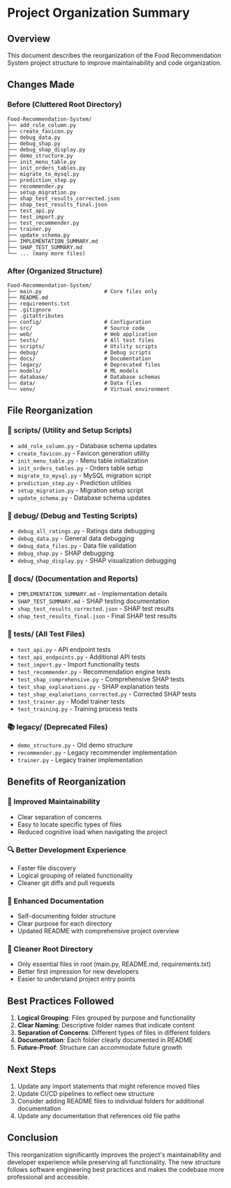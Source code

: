 # Project Organization Summary

## Overview
This document describes the reorganization of the Food Recommendation System project structure to improve maintainability and code organization.

## Changes Made

### Before (Cluttered Root Directory)
```
Food-Recommendation-System/
├── add_role_column.py
├── create_favicon.py
├── debug_data.py
├── debug_shap.py
├── debug_shap_display.py
├── demo_structure.py
├── init_menu_table.py
├── init_orders_tables.py
├── migrate_to_mysql.py
├── prediction_step.py
├── recommender.py
├── setup_migration.py
├── shap_test_results_corrected.json
├── shap_test_results_final.json
├── test_api.py
├── test_import.py
├── test_recommender.py
├── trainer.py
├── update_schema.py
├── IMPLEMENTATION_SUMMARY.md
├── SHAP_TEST_SUMMARY.md
└── ... (many more files)
```

### After (Organized Structure)
```
Food-Recommendation-System/
├── main.py                    # Core files only
├── README.md
├── requirements.txt
├── .gitignore
├── .gitattributes
├── config/                    # Configuration
├── src/                       # Source code
├── web/                       # Web application
├── tests/                     # All test files
├── scripts/                   # Utility scripts
├── debug/                     # Debug scripts
├── docs/                      # Documentation
├── legacy/                    # Deprecated files
├── models/                    # ML models
├── database/                  # Database schemas
├── data/                      # Data files
└── venv/                      # Virtual environment
```

## File Reorganization

### 📁 scripts/ (Utility and Setup Scripts)
- `add_role_column.py` - Database schema updates
- `create_favicon.py` - Favicon generation utility
- `init_menu_table.py` - Menu table initialization
- `init_orders_tables.py` - Orders table setup
- `migrate_to_mysql.py` - MySQL migration script
- `prediction_step.py` - Prediction utilities
- `setup_migration.py` - Migration setup script
- `update_schema.py` - Database schema updates

### 🐛 debug/ (Debug and Testing Scripts)
- `debug_all_ratings.py` - Ratings data debugging
- `debug_data.py` - General data debugging
- `debug_data_files.py` - Data file validation
- `debug_shap.py` - SHAP debugging
- `debug_shap_display.py` - SHAP visualization debugging

### 📝 docs/ (Documentation and Reports)
- `IMPLEMENTATION_SUMMARY.md` - Implementation details
- `SHAP_TEST_SUMMARY.md` - SHAP testing documentation
- `shap_test_results_corrected.json` - SHAP test results
- `shap_test_results_final.json` - Final SHAP test results

### 🧪 tests/ (All Test Files)
- `test_api.py` - API endpoint tests
- `test_api_endpoints.py` - Additional API tests
- `test_import.py` - Import functionality tests
- `test_recommender.py` - Recommendation engine tests
- `test_shap_comprehensive.py` - Comprehensive SHAP tests
- `test_shap_explanations.py` - SHAP explanation tests
- `test_shap_explanations_corrected.py` - Corrected SHAP tests
- `test_trainer.py` - Model trainer tests
- `test_training.py` - Training process tests

### 📚 legacy/ (Deprecated Files)
- `demo_structure.py` - Old demo structure
- `recommender.py` - Legacy recommender implementation
- `trainer.py` - Legacy trainer implementation

## Benefits of Reorganization

### 🎯 Improved Maintainability
- Clear separation of concerns
- Easy to locate specific types of files
- Reduced cognitive load when navigating the project

### 🔍 Better Development Experience
- Faster file discovery
- Logical grouping of related functionality
- Cleaner git diffs and pull requests

### 📖 Enhanced Documentation
- Self-documenting folder structure
- Clear purpose for each directory
- Updated README with comprehensive project overview

### 🧹 Cleaner Root Directory
- Only essential files in root (main.py, README.md, requirements.txt)
- Better first impression for new developers
- Easier to understand project entry points

## Best Practices Followed

1. **Logical Grouping**: Files grouped by purpose and functionality
2. **Clear Naming**: Descriptive folder names that indicate content
3. **Separation of Concerns**: Different types of files in different folders
4. **Documentation**: Each folder clearly documented in README
5. **Future-Proof**: Structure can accommodate future growth

## Next Steps

1. Update any import statements that might reference moved files
2. Update CI/CD pipelines to reflect new structure
3. Consider adding README files to individual folders for additional documentation
4. Update any documentation that references old file paths

## Conclusion

This reorganization significantly improves the project's maintainability and developer experience while preserving all functionality. The new structure follows software engineering best practices and makes the codebase more professional and accessible.
